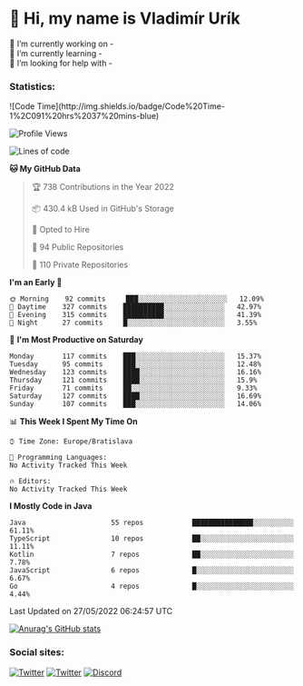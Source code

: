 <h1> 👋 Hi, my name is Vladimír Urík</h1>
<p>
 🔭 I’m currently working on -<br>
 🌱 I’m currently learning -<br>
 🤔 I’m looking for help with -<br>
</p>
<h3>Statistics:</h3>
<!--START_SECTION:waka-->
![Code Time](http://img.shields.io/badge/Code%20Time-1%2C091%20hrs%2037%20mins-blue)

![Profile Views](http://img.shields.io/badge/Profile%20Views-6-blue)

![Lines of code](https://img.shields.io/badge/From%20Hello%20World%20I%27ve%20Written-2%20Million%20lines%20of%20code-blue)

**🐱 My GitHub Data** 

> 🏆 738 Contributions in the Year 2022
 > 
> 📦 430.4 kB Used in GitHub's Storage 
 > 
> 💼 Opted to Hire
 > 
> 📜 94 Public Repositories 
 > 
> 🔑 110 Private Repositories  
 > 
**I'm an Early 🐤** 

```text
🌞 Morning    92 commits     ███░░░░░░░░░░░░░░░░░░░░░░   12.09% 
🌆 Daytime    327 commits    ██████████░░░░░░░░░░░░░░░   42.97% 
🌃 Evening    315 commits    ██████████░░░░░░░░░░░░░░░   41.39% 
🌙 Night      27 commits     █░░░░░░░░░░░░░░░░░░░░░░░░   3.55%

```
📅 **I'm Most Productive on Saturday** 

```text
Monday       117 commits    ███░░░░░░░░░░░░░░░░░░░░░░   15.37% 
Tuesday      95 commits     ███░░░░░░░░░░░░░░░░░░░░░░   12.48% 
Wednesday    123 commits    ████░░░░░░░░░░░░░░░░░░░░░   16.16% 
Thursday     121 commits    ████░░░░░░░░░░░░░░░░░░░░░   15.9% 
Friday       71 commits     ██░░░░░░░░░░░░░░░░░░░░░░░   9.33% 
Saturday     127 commits    ████░░░░░░░░░░░░░░░░░░░░░   16.69% 
Sunday       107 commits    ███░░░░░░░░░░░░░░░░░░░░░░   14.06%

```


📊 **This Week I Spent My Time On** 

```text
⌚︎ Time Zone: Europe/Bratislava

💬 Programming Languages: 
No Activity Tracked This Week

🔥 Editors: 
No Activity Tracked This Week

```

**I Mostly Code in Java** 

```text
Java                     55 repos            ███████████████░░░░░░░░░░   61.11% 
TypeScript               10 repos            ██░░░░░░░░░░░░░░░░░░░░░░░   11.11% 
Kotlin                   7 repos             ██░░░░░░░░░░░░░░░░░░░░░░░   7.78% 
JavaScript               6 repos             █░░░░░░░░░░░░░░░░░░░░░░░░   6.67% 
Go                       4 repos             █░░░░░░░░░░░░░░░░░░░░░░░░   4.44%

```



 Last Updated on 27/05/2022 06:24:57 UTC
<!--END_SECTION:waka-->

[![Anurag's GitHub stats](https://github-readme-stats.vercel.app/api?username=vladimir-urik)](https://github.com/anuraghazra/github-readme-stats)

<h3>Social sites:</h3>
<p><a href="https://twitter.com/GGGEDR" target="_blank"><img alt="Twitter" src="https://img.shields.io/badge/twitter-%231DA1F2.svg?&style=for-the-badge&logo=twitter&logoColor=white" /></a> <a href="https://www.reddit.com/user/GGGEDR" target="_blank"><img alt="Twitter" src="https://img.shields.io/badge/reddit-%23FE6262.svg?&style=for-the-badge&logo=reddit&logoColor=white" /></a> <a href="https://discord.com/users/535708984959827978" target="_blank"><img alt="Discord" src="https://img.shields.io/badge/discord-%235865f2.svg?&style=for-the-badge&logo=discord&logoColor=white" />
</p>
